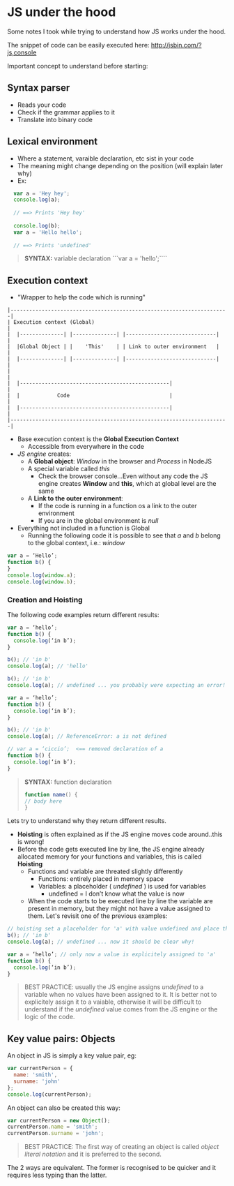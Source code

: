 JS under the hood
=================

Some notes I took while trying to understand how JS works under the hood.

The snippet of code can be easily executed here: http://jsbin.com/?js,console

Important concept to understand before starting:

Syntax parser
-------------
* Reads your code
* Check if the grammar applies to it
* Translate into binary code

Lexical environment
-------------------
* Where a statement, varaible declaration, etc sist in your code
* The meaning might change depending on the position (will explain later why)
* Ex:
```javascript
  var a = 'Hey hey';
  console.log(a);
  
  // ==> Prints 'Hey hey'
  
  console.log(b);
  var a = 'Hello hello';
  
  // ==> Prints 'undefined'
```

> **SYNTAX:** variable declaration
> ```var a = 'hello';````

Execution context
-----------------
* "Wrapper to help the code which is running"

```
|----------------------------------------------------------------------|
| Execution context (Global)                                           |
|  |--------------| |--------------| |-----------------------------|   |
|  |Global Object | |    'This'    | | Link to outer environment   |   |
|  |--------------| |--------------| |-----------------------------|   |
|                                                                      |
|  |------------------------------------------------|                  |
|  |            Code                                |                  |
|  |------------------------------------------------|                  |
|----------------------------------------------------------------------|
```
* Base execution context is the **Global Execution Context**
  * Accessible from everywhere in the code
* *JS engine* creates:
  * A **Global object**: *Window* in the browser and *Process* in NodeJS
  * A special variable called *this*
    * Check the browser console...Even without any code the JS engine creates **Window** and **this**, which at global level are the same
  * A **Link to the outer environment**:
    * If the code is running in a function os a link to the outer environment
    * If you are in the global environment is *null* 
* Everything not included in a function is Global
  * Running the following code it is possible to see that *a* and *b* belong to the global context, i.e.: *window*
```javascript
var a = ‘Hello’;
function b() {
}
console.log(window.a);
console.log(window.b);
```

### Creation and Hoisting

The following code examples return different results:

```javascript
var a = ‘hello’;
function b() {
  console.log(‘in b’);
}

b(); // 'in b'
console.log(a); // 'hello'
```

```javascript
b(); // 'in b'
console.log(a); // undefined ... you probably were expecting an error!

var a = ‘hello’;
function b() {
  console.log(‘in b’);
}
```

```javascript
b(); // 'in b'
console.log(a); // ReferenceError: a is not defined

// var a = ‘ciccio’;  <== removed declaration of a
function b() {
  console.log(‘in b’);
}
```
> **SYNTAX:** function declaration
> ```javascript
> function name() {
> // body here
> }
> ```

Lets try to understand why they return different results. 

* **Hoisting** is often explained as if the JS engine moves code around..this is wrong!
* Before the code gets executed line by line, the JS engine already allocated memory for your functions and variables, this is called **Hoisting**
  * Functions and variable are threated slightly differently
    * Functions: entirely placed in memory space
    * Variables: a placeholder ( *undefined* ) is used for variables
      * undefined = I don’t know what the value is now
  * When the code starts to be executed line by line the variable are present in memory, but they might not have a value assigned to them. Let's revisit one of the previous examples:

```javascript
// hoisting set a placeholder for 'a' with value undefined and place the whole 'b' function in memory
b(); // 'in b'
console.log(a); // undefined ... now it should be clear why!

var a = ‘hello’; // only now a value is explicitely assigned to 'a'
function b() {
  console.log(‘in b’);
}
```
> BEST PRACTICE: usually the JS engine assigns *undefined* to a variable when no values have been assigned to it. It is better not to explicitely assign it to a vaiable, otherwise it will be difficult to understand if the *undefined* value comes from the JS engine or the logic of the code.

Key value pairs: Objects
------------------------
An object in JS is simply a key value pair, eg:

```javascript
var currentPerson = {
  name: 'smith',
  surname: 'john'
};
console.log(currentPerson);
```
An object can also be created this way:

```javascript
var currentPerson = new Object();
currentPerson.name = 'smith';
currentPerson.surname = 'john';
```

> BEST PRACTICE: The first way of creating an object is called *object literal notation* and it is preferred to the second.

The 2 ways are equivalent. The former is recognised to be quicker and it requires less typing than the latter.
